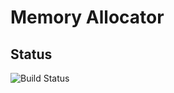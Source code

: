# Memory Allocator

## Status
![Build Status](https://magnum.travis-ci.com/nelmiux/cs371p-allocator.svg?token=d7DyZsL5MGsgRrcqFYN1&branch=master)
